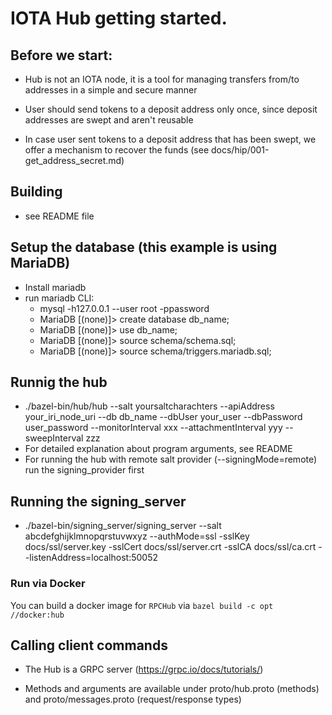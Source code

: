 # IOTA Hub getting started.

## Before we start:

- Hub is not an IOTA node, it is a tool for managing transfers from/to addresses in a simple and secure manner

- User should send tokens to a deposit address only once, since deposit addresses are swept and aren't reusable

- In case user sent tokens to a deposit address that has been swept, we offer a mechanism to recover the funds (see docs/hip/001-get_address_secret.md)

## Building

- see README file

## Setup the database (this example is using MariaDB)

- Install mariadb
- run mariadb CLI:
    - mysql -h127.0.0.1 --user root -ppassword
    - MariaDB [(none)]> create database db_name;
    - MariaDB [(none)]> use db_name;
    - MariaDB [(none)]> source schema/schema.sql;
    - MariaDB [(none)]> source schema/triggers.mariadb.sql;

## Runnig the hub

- ./bazel-bin/hub/hub --salt yoursaltcharachters --apiAddress your_iri_node_uri --db db_name --dbUser your_user --dbPassword user_password --monitorInterval xxx --attachmentInterval yyy --sweepInterval zzz
- For detailed explanation about program arguments, see README
- For running the hub with remote salt provider (--signingMode=remote) run the signing_provider first

## Running the signing_server
- ./bazel-bin/signing_server/signing_server --salt abcdefghijklmnopqrstuvwxyz --authMode=ssl  -sslKey docs/ssl/server.key -sslCert docs/ssl/server.crt -sslCA docs/ssl/ca.crt --listenAddress=localhost:50052

### Run via Docker
You can build a docker image for `RPCHub` via `bazel build -c opt //docker:hub`

## Calling client commands

- The Hub is a GRPC server (https://grpc.io/docs/tutorials/)

- Methods and arguments are available under proto/hub.proto (methods) and proto/messages.proto (request/response types)

